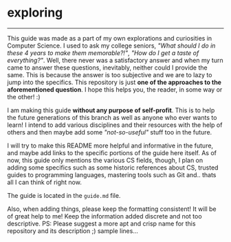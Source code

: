 # exploring
---

This guide was made as a part of my own explorations and curiosities in Computer Science. I used to ask my college seniors, _"What should I do in these 4 years to make them memorable?!"_, _"How do I get a taste of everything?"_. Well, there never was a satisfactory answer and when my turn came to answer these questions, inevitably, neither could I provide the same. This is because the answer is too subjective and we are to lazy to jump into the specifics. This repository is just **one of the approaches to the aforementioned question**. I hope this helps you, the reader, in some way or the other! :)

I am making this guide **without any purpose of self-profit**. This is to help the future generations of this branch as well as anyone who ever wants to learn! I intend to add various disciplines and their resources with the help of others and then maybe add some _"not-so-useful"_ stuff too in the future.

I will try to make this README more helpful and informative in the future, and maybe add links to the specific portions of the guide here itself. As of now, this guide only mentions the various CS fields, though, I plan on adding some specifics such as some historic references about CS, trusted guides to programming languages, mastering tools such as Git and.. thats all I can think of right now.

The guide is located in the `guide.md` file.

Also, when adding things, please keep the formatting consistent! It will be of great help to me! Keep the information added discrete and not too descriptive.
PS: Please suggest a more apt and crisp name for this repository and its description ;)
sample lines...
